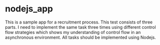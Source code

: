 # nodejs_app
This is a sample app for a recruitment process. This test consists of three parts. I need to implement the same task three times using different control flow strategies which shows my understanding of control flow in an asynchronous environment.  All tasks should be implemented using Nodejs.
